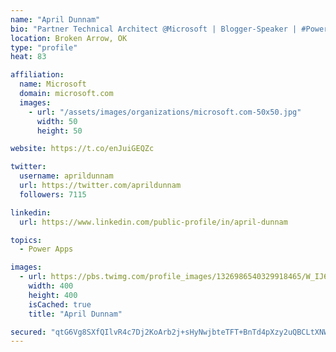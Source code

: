 ```yaml
---
name: "April Dunnam"
bio: "Partner Technical Architect @Microsoft | Blogger-Speaker | #PowerApps, #PowerAutomate, #Office365, #SharePoint | #WIT | #Karaoke Queen"
location: Broken Arrow, OK
type: "profile"
heat: 83

affiliation:
  name: Microsoft
  domain: microsoft.com
  images:
    - url: "/assets/images/organizations/microsoft.com-50x50.jpg"
      width: 50
      height: 50

website: https://t.co/enJuiGEQZc

twitter:
  username: aprildunnam
  url: https://twitter.com/aprildunnam
  followers: 7115

linkedin:
  url: https://www.linkedin.com/public-profile/in/april-dunnam

topics:
  - Power Apps

images:
  - url: https://pbs.twimg.com/profile_images/1326986540329918465/W_IJ6Ih2_400x400.jpg
    width: 400
    height: 400
    isCached: true
    title: "April Dunnam"

secured: "qtG6Vg8SXfQIlvR4c7Dj2KoArb2j+sHyNwjbteTFT+BnTd4pXzy2uQBCLtXNW/QxoiNN4keOyRh6utwgz9CoQXwxAl8DoUSAx9QdhouqyirL6sdnR60Ek+fEnbvIuU8Z6LdnWyI1O5h4L6zvEF44CYnw3C8pLLYTxW5uGLMA4L097/jyYG1GJHJ/JE4/HU12KEIIlVyUtMyeQBkWYMrR2lWriTgEp4gzIBR4TNbbt1Fgx4qEHBrNA9btJjiIchRCitzadzv0iw8j4BANU8K3sPP19BVhUGmZjgRxVScfdRPUPQURtz6ZUFNteNZ2ihyogwhSkgAi+0MpyQoiYX8fqbHTmfkoZi+cZrnIUak+SGHu2So0LHGj9Bqi4+VpW8CRhGt2vSIiSXmBHmrMZP99wkHlQPpyMgqLr4PySdFKYfg=;5l7HdE7qIkunCT6WiexX+A=="
---
```


